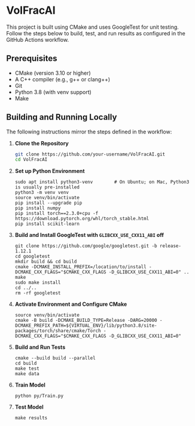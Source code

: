 # VolFracAI

This project is built using CMake and uses GoogleTest for unit testing. Follow the steps below to build, test, and run results as configured in the GitHub Actions workflow.

## Prerequisites

- CMake (version 3.10 or higher)
- A C++ compiler (e.g., g++ or clang++)
- Git
- Python 3.8 (with venv support)
- Make

## Building and Running Locally

The following instructions mirror the steps defined in the workflow:

1. **Clone the Repository**

   ```bash
   git clone https://github.com/your-username/VolFracAI.git
   cd VolFracAI
   ```

2. **Set up Python Environment**
    ```
    sudo apt install python3-venv        # On Ubuntu; on Mac, Python3 is usually pre-installed
    python3 -m venv venv
    source venv/bin/activate
    pip install --upgrade pip
    pip install numpy
    pip install torch==2.3.0+cpu -f https://download.pytorch.org/whl/torch_stable.html
    pip install scikit-learn
    ```

3. **Build and Install GoogleTest with `GLIBCXX_USE_CXX11_ABI` off**
    ```
    git clone https://github.com/google/googletest.git -b release-1.12.1
    cd googletest
    mkdir build && cd build
    cmake -DCMAKE_INSTALL_PREFIX=/location/to/install -DCMAKE_CXX_FLAGS="$CMAKE_CXX_FLAGS -D_GLIBCXX_USE_CXX11_ABI=0" ..
    make
    sudo make install
    cd ../..
    rm -rf googletest
    ```

4. **Activate Environment and Configure CMake**
    ```
    source venv/bin/activate
    cmake -B build -DCMAKE_BUILD_TYPE=Release -DARG=20000 -DCMAKE_PREFIX_PATH=${VIRTUAL_ENV}/lib/python3.8/site-packages/torch/share/cmake/Torch -DCMAKE_CXX_FLAGS="$CMAKE_CXX_FLAGS -D_GLIBCXX_USE_CXX11_ABI=0"
    ```

5. **Build and Run Tests**
    ```
    cmake --build build --parallel
    cd build
    make test
    make data
    ```

6. **Train Model**
    ```
    python py/Train.py
    ```

7. **Test Model**
    ```
    make results
    ```